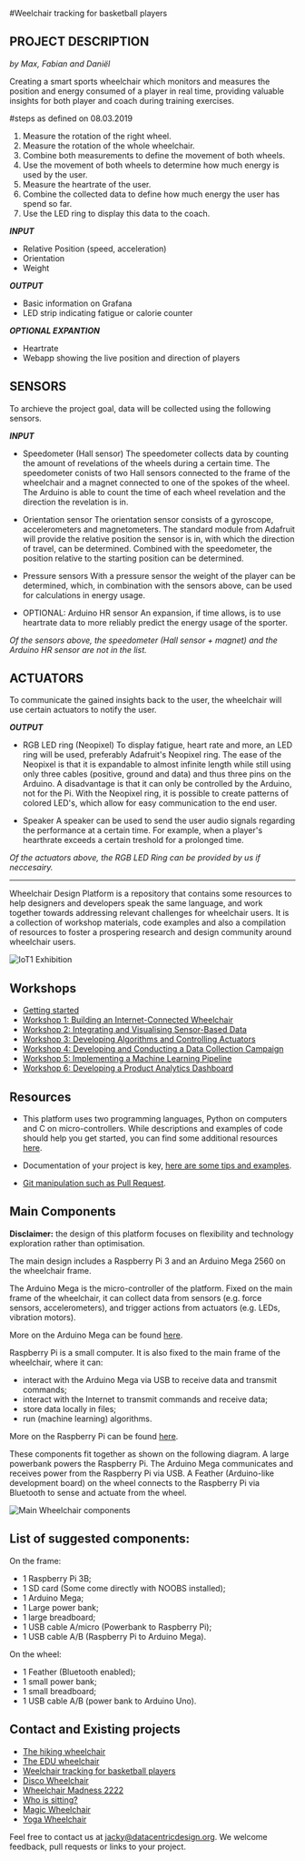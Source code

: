 #Weelchair tracking for basketball players


## PROJECT DESCRIPTION
*by Max, Fabian and Daniël*

Creating a smart sports wheelchair which monitors and measures the position and energy consumed of a player in real time, providing valuable insights for both player and coach during training exercises.

#steps as defined on 08.03.2019

1.  Measure the rotation of the right wheel.
2.  Measure the rotation of the whole wheelchair.
3.  Combine both measurements to define the movement of both wheels.
4.  Use the movement of both wheels to determine how much energy is used by the user.
5.  Measure the heartrate of the user.
6.  Combine the collected data to define how much energy the user has spend so far.   
7.  Use the LED ring to display this data to the coach.


__*INPUT*__
* Relative Position (speed, acceleration)
* Orientation
* Weight

__*OUTPUT*__
* Basic information on Grafana
* LED strip indicating fatigue or calorie counter

__*OPTIONAL EXPANTION*__
* Heartrate
* Webapp showing the live position and direction of players


## SENSORS

To archieve the project goal, data will be collected using the following sensors.

__*INPUT*__
* Speedometer (Hall sensor)
The speedometer collects data by counting the amount of revelations of the wheels during a certain time. The speedometer conists of two Hall sensors connected to the frame of the wheelchair and a magnet connected to one of the spokes of the wheel. The Arduino is able to count the time of each wheel revelation and the direction the revelation is in.

* Orientation sensor
The orientation sensor consists of a gyroscope, accelerometers and magnetometers. The standard module from Adafruit will provide the relative position the sensor is in, with which the direction of travel, can be determined. Combined with the speedometer, the position relative to the starting position can be determined.

* Pressure sensors
With a pressure sensor the weight of the player can be determined, which, in combination with the sensors above, can be used for calculations in energy usage.

* OPTIONAL: Arduino HR sensor
An expansion, if time allows, is to use heartrate data to more reliably predict the energy usage of the sporter.

*Of the sensors above, the speedometer (Hall sensor + magnet) and the Arduino HR sensor are not in the list.*


## ACTUATORS

To communicate the gained insights back to the user, the wheelchair will use certain actuators to notify the user.

__*OUTPUT*__
* RGB LED ring (Neopixel)
To display fatigue, heart rate and more, an LED ring will be used, preferably Adafruit's Neopixel ring. The ease of the Neopixel is that it is expandable to almost infinite length while still using only three cables (positive, ground and data) and thus three pins on the Arduino. A disadvantage is that it can only be controlled by the Arduino, not for the Pi.
With the Neopixel ring, it is possible to create patterns of colored LED's, which allow for easy communication to the end user.

* Speaker
A speaker can be used to send the user audio signals regarding the performance at a certain time. For example, when a player's hearthrate exceeds a certain treshold for a prolonged time.

*Of the actuators above, the RGB LED Ring can be provided by us if neccesairy.*



















-----------------------------------------------------------------------------------

Wheelchair Design Platform is a repository that contains some resources to help
designers and developers speak the same language, and work together towards
addressing relevant challenges for wheelchair users. It is a collection of
workshop materials, code examples and also a compilation of resources to foster
a prospering research and design community around wheelchair users.


![IoT1 Exhibition](/docs/workshops/images/iot1_exhibition.jpg)

## Workshops

* [Getting started](/docs/workshops/GettingStarted.md)
* [Workshop 1: Building an Internet-Connected Wheelchair](/docs/workshops/Workshop1.md)
* [Workshop 2: Integrating and Visualising Sensor-Based Data](/docs/workshops/Workshop2.md)
* [Workshop 3: Developing Algorithms and Controlling Actuators](/docs/workshops/Workshop3.md)
* [Workshop 4: Developing and Conducting a Data Collection Campaign](/docs/workshops/Workshop4.md)
* [Workshop 5: Implementing a Machine Learning Pipeline](/docs/workshops/Workshop5.md)
* [Workshop 6: Developing a Product Analytics Dashboard](/docs/workshops/Workshop6.md)

## Resources

* This platform uses two programming languages, Python on computers and C on
micro-controllers. While descriptions and examples of code should help you
get started, you can find some additional resources
[here](/docs/resources/software.md "Python and C resources").

* Documentation of your project is key,
[here are some tips and examples](/docs/resources/documentation.md "Documentation tips and examples").

* [Git manipulation such as Pull Request](/docs/resources/git.md "Git manipulation").

## Main Components

__**Disclaimer:**__ the design of this platform focuses on flexibility and
technology exploration rather than optimisation.

The main design includes a Raspberry Pi 3 and an Arduino Mega 2560 on the wheelchair frame.

The Arduino Mega is the micro-controller of the platform. Fixed on the main frame of the wheelchair,
it can collect data from sensors (e.g. force sensors, accelerometers), and trigger actions from actuators
(e.g. LEDs, vibration motors).

More on the Arduino Mega can be found [here](/docs/resources/arduino.md "Arduino resources").

Raspberry Pi is a small computer. It is also fixed to the main frame of the wheelchair,
where it can:
* interact with the Arduino Mega via USB to receive data and transmit commands;
* interact with the Internet to transmit commands and receive data;
* store data locally in files;
* run (machine learning) algorithms.

More on the Raspberry Pi can be found [here](/docs/resources/raspberrypi.md "Raspberry Pi resources").

These components fit together as shown on the following diagram. A large powerbank
powers the Raspberry Pi. The Arduino Mega communicates and receives power from the
Raspberry Pi via USB. A Feather (Arduino-like development board) on the wheel connects to
the Raspberry Pi via Bluetooth to sense and actuate from the wheel.

![Main Wheelchair components](/docs/workshops/images/wheechair-components.png)

## List of suggested components:

On the frame:

* 1 Raspberry Pi 3B;
* 1 SD card (Some come directly with NOOBS installed);
* 1 Arduino Mega;
* 1 Large power bank;
* 1 large breadboard;
* 1 USB cable A/micro (Powerbank to Raspberry Pi);
* 1 USB cable A/B (Raspberry Pi to Arduino Mega).

On the wheel:

* 1 Feather (Bluetooth enabled);
* 1 small power bank;
* 1 small breadboard;
* 1 USB cable A/B (power bank to Arduino Uno).


## Contact and Existing projects

* [The hiking wheelchair](https://github.com/cprecioso/wheelchair-design-platform)
* [The EDU wheelchair](https://github.com/ctsai-1/wheelchair-design-platform)
* [Weelchair tracking for basketball players](https://github.com/FabianIDE/wheelchair-design-platform)
* [Disco Wheelchair](https://github.com/MatthijsBrem/wheelchair-design-platform)
* [Wheelchair Madness 2222](https://github.com/pherkan/wheelchair-design-platform/tree/master/wheelchair)
* [Who is sitting?](https://github.com/Rosanfoppen/wheelchair-design-platform/tree/master/wheelchair)
* [Magic Wheelchair](https://github.com/Yuciena/wheelchair-design-platform)
* [Yoga Wheelchair](https://github.com/artgomad/wheelchair-design-platform)


Feel free to contact us at jacky@datacentricdesign.org. We welcome feedback, pull requests
or links to your project.
